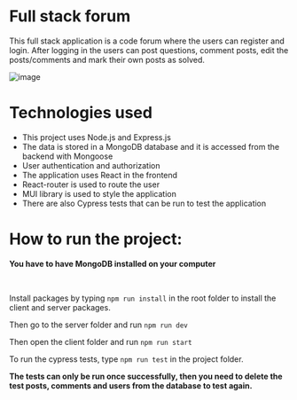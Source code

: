 # Full stack forum
This full stack application is a code forum where the users can register and login. After logging in the users can post questions, comment posts, edit the posts/comments and mark their own posts as solved.

![image](https://github.com/JoonatanKallio/Fullstack-Project/assets/80262292/c027ccee-78fc-4cd8-9b26-469214e34a12)


# Technologies used

* This project uses Node.js and Express.js
* The data is stored in a MongoDB database and it is accessed from the backend with Mongoose
* User authentication and authorization
* The application uses React in the frontend
* React-router is used to route the user
* MUI library is used to style the application
* There are also Cypress tests that can be run to test the application

# How to run the project:

**You have to have MongoDB installed on your computer**

</br>

Install packages by typing `npm run install` in the root folder to install the client and server packages.

Then go to the server folder and run `npm run dev`

Then open the client folder and run  `npm run start`

To run the cypress tests, type `npm run test` in the project folder.

**The tests can only be run once successfully, then you need to delete the test posts, comments and users from the database to test again.**

